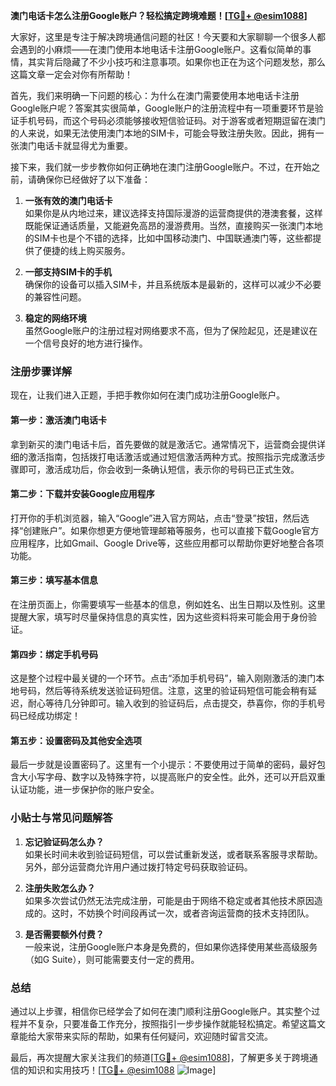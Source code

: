 **澳门电话卡怎么注册Google账户？轻松搞定跨境难题！[[TG💪+ @esim1088](https://t.me/s/esim1088)]**

大家好，这里是专注于解决跨境通信问题的社区！今天要和大家聊聊一个很多人都会遇到的小麻烦——在澳门使用本地电话卡注册Google账户。这看似简单的事情，其实背后隐藏了不少小技巧和注意事项。如果你也正在为这个问题发愁，那么这篇文章一定会对你有所帮助！

首先，我们来明确一下问题的核心：为什么在澳门需要使用本地电话卡注册Google账户呢？答案其实很简单，Google账户的注册流程中有一项重要环节是验证手机号码，而这个号码必须能够接收短信验证码。对于游客或者短期逗留在澳门的人来说，如果无法使用澳门本地的SIM卡，可能会导致注册失败。因此，拥有一张澳门电话卡就显得尤为重要。

接下来，我们就一步步教你如何正确地在澳门注册Google账户。不过，在开始之前，请确保你已经做好了以下准备：

1. **一张有效的澳门电话卡**  
   如果你是从内地过来，建议选择支持国际漫游的运营商提供的港澳套餐，这样既能保证通话质量，又能避免高昂的漫游费用。当然，直接购买一张澳门本地的SIM卡也是个不错的选择，比如中国移动澳门、中国联通澳门等，这些都提供了便捷的线上购买服务。

2. **一部支持SIM卡的手机**  
   确保你的设备可以插入SIM卡，并且系统版本是最新的，这样可以减少不必要的兼容性问题。

3. **稳定的网络环境**  
   虽然Google账户的注册过程对网络要求不高，但为了保险起见，还是建议在一个信号良好的地方进行操作。

### 注册步骤详解

现在，让我们进入正题，手把手教你如何在澳门成功注册Google账户。

#### 第一步：激活澳门电话卡
拿到新买的澳门电话卡后，首先要做的就是激活它。通常情况下，运营商会提供详细的激活指南，包括拨打电话激活或通过短信激活两种方式。按照指示完成激活步骤即可，激活成功后，你会收到一条确认短信，表示你的号码已正式生效。

#### 第二步：下载并安装Google应用程序
打开你的手机浏览器，输入“Google”进入官方网站，点击“登录”按钮，然后选择“创建账户”。如果你想更方便地管理邮箱等服务，也可以直接下载Google官方应用程序，比如Gmail、Google Drive等，这些应用都可以帮助你更好地整合各项功能。

#### 第三步：填写基本信息
在注册页面上，你需要填写一些基本的信息，例如姓名、出生日期以及性别。这里提醒大家，填写时尽量保持信息的真实性，因为这些资料将来可能会用于身份验证。

#### 第四步：绑定手机号码
这是整个过程中最关键的一个环节。点击“添加手机号码”，输入刚刚激活的澳门本地号码，然后等待系统发送验证码短信。注意，这里的验证码短信可能会稍有延迟，耐心等待几分钟即可。输入收到的验证码后，点击提交，恭喜你，你的手机号码已经成功绑定！

#### 第五步：设置密码及其他安全选项
最后一步就是设置密码了。这里有一个小提示：不要使用过于简单的密码，最好包含大小写字母、数字以及特殊字符，以提高账户的安全性。此外，还可以开启双重认证功能，进一步保护你的账户安全。

### 小贴士与常见问题解答

1. **忘记验证码怎么办？**  
   如果长时间未收到验证码短信，可以尝试重新发送，或者联系客服寻求帮助。另外，部分运营商允许用户通过拨打特定号码获取验证码。

2. **注册失败怎么办？**  
   如果多次尝试仍然无法完成注册，可能是由于网络不稳定或者其他技术原因造成的。这时，不妨换个时间段再试一次，或者咨询运营商的技术支持团队。

3. **是否需要额外付费？**  
   一般来说，注册Google账户本身是免费的，但如果你选择使用某些高级服务（如G Suite），则可能需要支付一定的费用。

### 总结

通过以上步骤，相信你已经学会了如何在澳门顺利注册Google账户。其实整个过程并不复杂，只要准备工作充分，按照指引一步步操作就能轻松搞定。希望这篇文章能给大家带来实际的帮助，如果有任何疑问，欢迎随时留言交流。

最后，再次提醒大家关注我们的频道[[TG💪+ @esim1088](https://t.me/s/esim1088)]，了解更多关于跨境通信的知识和实用技巧！[[TG💪+ @esim1088](https://t.me/s/esim1088) ![Image](https://i.postimg.cc/4NQfJmqS/Snipaste-2025-05-13-00-14-12.png)]